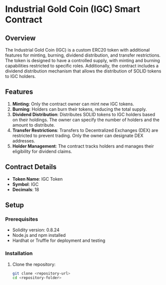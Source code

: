 # Industrial Gold Coin (IGC) Smart Contract

## Overview

The Industrial Gold Coin (IGC) is a custom ERC20 token with additional features for minting, burning, dividend distribution, and transfer restrictions. The token is designed to have a controlled supply, with minting and burning capabilities restricted to specific roles. Additionally, the contract includes a dividend distribution mechanism that allows the distribution of SOLID tokens to IGC holders.

## Features

1. **Minting**: Only the contract owner can mint new IGC tokens.
2. **Burning**: Holders can burn their tokens, reducing the total supply.
3. **Dividend Distribution**: Distributes SOLID tokens to IGC holders based on their holdings. The owner can specify the number of holders and the amount to distribute.
4. **Transfer Restrictions**: Transfers to Decentralized Exchanges (DEX) are restricted to prevent trading. Only the owner can designate DEX addresses.
5. **Holder Management**: The contract tracks holders and manages their eligibility for dividend claims.

## Contract Details

- **Token Name**: IGC Token
- **Symbol**: IGC
- **Decimals**: 18

## Setup

### Prerequisites

- Solidity version: 0.8.24
- Node.js and npm installed
- Hardhat or Truffle for deployment and testing

### Installation

1. Clone the repository:

   ```bash
   git clone <repository-url>
   cd <repository-folder>
